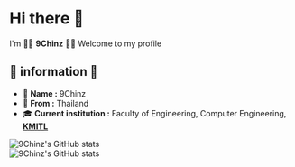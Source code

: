 # Hi there 👋

I'm 👨‍💻 **9Chinz** 👨‍💻 Welcome to my profile

## 📑 information 📑
- 🧑 **Name :** 9Chinz
- 🙏 **From :** Thailand
- 🎓 **Current institution :** Faculty of Engineering, Computer Engineering, [**KMITL**](http://kmitl.ac.th/en)

<!--
**9Chinz/9Chinz** is a ✨ _special_ ✨ repository because its `README.md` (this file) appears on your GitHub profile.

Here are some ideas to get you started:

- 🔭 I’m currently working on ...
- 🌱 I’m currently learning ...
- 👯 I’m looking to collaborate on ...
- 🤔 I’m looking for help with ...
- 💬 Ask me about ...
- 📫 How to reach me: ...
- 😄 Pronouns: ...
- ⚡ Fun fact: ...
-->

![9Chinz's GitHub stats](https://github-readme-stats.vercel.app/api/top-langs?username=9Chinz&show_icons=true&locale=en&layout=compact&theme=dracula)   
![9Chinz's GitHub stats](https://github-readme-stats.vercel.app/api?username=9Chinz&show_icons=true&theme=dracula)
